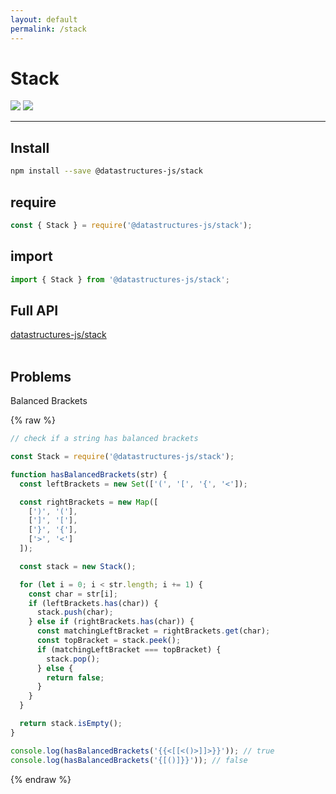 ```yaml
---
layout: default
permalink: /stack
---
```


# Stack
<div class="ds-badges">
  <img src="https://img.shields.io/npm/v/@datastructures-js/stack.svg"/>
  <img src="https://img.shields.io/npm/dm/@datastructures-js/stack.svg"/>
</div>
<hr />

## Install
```sh
npm install --save @datastructures-js/stack
```

## require
```js
const { Stack } = require('@datastructures-js/stack');
```

## import
```js
import { Stack } from '@datastructures-js/stack';
```

## Full API
<a href="https://github.com/datastructures-js/stack#table-of-contents">datastructures-js/stack</a>
<br /><br />
## Problems

<p class="problem">Balanced Brackets</p>

{% raw %}
```js
// check if a string has balanced brackets

const Stack = require('@datastructures-js/stack');

function hasBalancedBrackets(str) {
  const leftBrackets = new Set(['(', '[', '{', '<']);

  const rightBrackets = new Map([
    [')', '('],
    [']', '['],
    ['}', '{'],
    ['>', '<']
  ]);

  const stack = new Stack();

  for (let i = 0; i < str.length; i += 1) {
    const char = str[i];
    if (leftBrackets.has(char)) {
      stack.push(char);
    } else if (rightBrackets.has(char)) {
      const matchingLeftBracket = rightBrackets.get(char);
      const topBracket = stack.peek();
      if (matchingLeftBracket === topBracket) {
        stack.pop();
      } else {
        return false;
      }
    }
  }

  return stack.isEmpty();
}

console.log(hasBalancedBrackets('{{<[[<()>]]>}}')); // true
console.log(hasBalancedBrackets('{[()]}}')); // false
```
{% endraw %}

